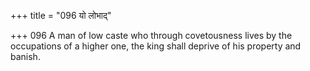 +++
title = "096 यो लोभाद्"

+++
096	A man of low caste who through covetousness lives by the occupations of a higher one, the king shall deprive of his property and banish.